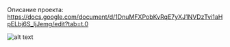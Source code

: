 Описание проекта: 
https://docs.google.com/document/d/1DnuMFXPobKvRqE7yXJ1NVDzTvi1aHpELbj6S_ljJemg/edit?tab=t.0

![alt text](https://downloader.disk.yandex.ru/preview/b1f5e7bf2ae3a1443b9ee1c1cd5face382c55ca8504bb72edaff4035c652b2e7/68b0d763/Z6BL4s9DodxoakTNcfn7p5C9ERTGzHkK64nGyrdLEAl105wgTc2ZB-jTOxGr10Kpf-rdZ56o60ZzP4-gQzWKIw%3D%3D?uid=0&filename=Avalanche.jpg&disposition=inline&hash=&limit=0&content_type=image%2Fjpeg&owner_uid=0&tknv=v3&size=2048x2048)
